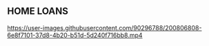 ## HOME LOANS

https://user-images.githubusercontent.com/90296788/200806808-6e8f7101-37d8-4b20-b51d-5d240f716bb8.mp4

